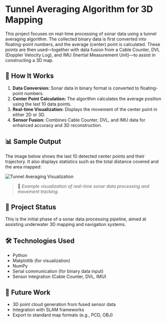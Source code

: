 # Tunnel Averaging Algorithm for 3D Mapping

This project focuses on real-time processing of sonar data using a tunnel averaging algorithm. The collected binary data is first converted into floating-point numbers, and the average (center) point is calculated. These points are then used—together with data fusion from a Cable Counter, DVL (Doppler Velocity Log), and IMU (Inertial Measurement Unit)—to assist in constructing a 3D map.

## 🔧 How It Works

1. **Data Conversion:** Sonar data in binary format is converted to floating-point numbers.
2. **Center Point Calculation:** The algorithm calculates the average position using the last 10 data points.
3. **Real-time Visualization:** Displays the movement of the center point in either 2D or 3D.
4. **Sensor Fusion:** Combines Cable Counter, DVL, and IMU data for enhanced accuracy and 3D reconstruction.

## 📊 Sample Output

The image below shows the last 10 detected center points and their trajectory. It also displays statistics such as the total distance covered and the area mapped:

![Tunnel Averaging Visualization](images/tunnel_average_output.png)

> 📝 *Example visualization of real-time sonar data processing and movement tracking.*

## 📁 Project Status

This is the initial phase of a sonar data processing pipeline, aimed at assisting underwater 3D mapping and navigation systems.

## 🛠️ Technologies Used

- Python
- Matplotlib (for visualization)
- NumPy
- Serial communication (for binary data input)
- Sensor integration (Cable Counter, DVL, IMU)

## 🚀 Future Work

- 3D point cloud generation from fused sensor data
- Integration with SLAM frameworks
- Export to standard map formats (e.g., PCD, OBJ)

